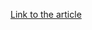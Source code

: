 [Link to the article](https://researchcenter.paloaltonetworks.com/2017/06/unit42-new-improved-macos-backdoor-oceanlotus/)
